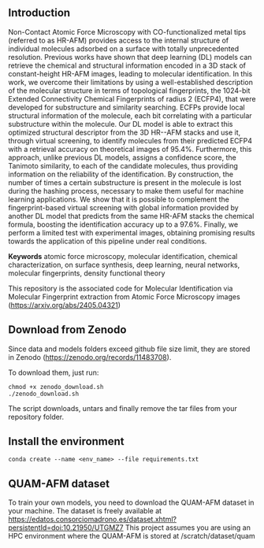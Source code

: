 ## Introduction
Non-Contact Atomic Force Microscopy with CO-functionalized metal tips (referred to as HR-AFM) provides access to the internal structure of individual molecules adsorbed on a surface with totally unprecedented resolution. Previous works have shown that deep learning (DL) models can retrieve the chemical and structural information encoded in a 3D stack of constant-height HR-AFM images, leading to molecular identification. In this work,  we overcome their limitations by using a well-established description of the molecular structure in terms of topological fingerprints, the 1024-bit Extended Connectivity Chemical Fingerprints of radius 2 (ECFP4), that were developed for substructure and similarity searching. ECFPs provide local structural information of the molecule, each bit correlating with a particular substructure within the molecule. Our DL model is able to extract this optimized structural descriptor from the 3D HR--AFM stacks and use it, through virtual screening, to identify molecules from their predicted ECFP4 with a retrieval accuracy on theoretical images of 95.4%. Furthermore, this approach,  unlike previous DL models, assigns a confidence score, the Tanimoto similarity, to each of the candidate molecules, thus providing information on the reliability of the identification.
 By construction, the number of times a certain substructure is present in the molecule is lost during the hashing process, necessary to make them useful for machine learning applications.  We show that it is possible to complement the fingerprint-based virtual screening with global information provided by another DL model that predicts from the same HR-AFM stacks the chemical formula, boosting the identification accuracy up to a 97.6%.  Finally, we perform a limited test with experimental images, obtaining promising results towards the application of this pipeline under real conditions.


 **Keywords**
 atomic force microscopy, molecular identification, chemical characterization, on surface synthesis, deep learning, neural networks, molecular fingerprints, density functional theory

This repository is the associated code for Molecular Identification via Molecular Fingerprint extraction from Atomic Force Microscopy images
 (https://arxiv.org/abs/2405.04321)

## Download from Zenodo
Since data and models folders exceed github file size limit, they are stored in Zenodo (https://zenodo.org/records/11483708).

To download them, just run:
```
chmod +x zenodo_download.sh
./zenodo_download.sh
```

The script downloads, untars and finally remove the tar files from your repository folder.

## Install the environment
```
conda create --name <env_name> --file requirements.txt
```

## QUAM-AFM dataset
To train your own models, you need to download the QUAM-AFM dataset in your machine. 
The dataset is freely available at https://edatos.consorciomadrono.es/dataset.xhtml?persistentId=doi:10.21950/UTGMZ7
This project assumes you are using an HPC environment where the QUAM-AFM is stored at /scratch/dataset/quam 

